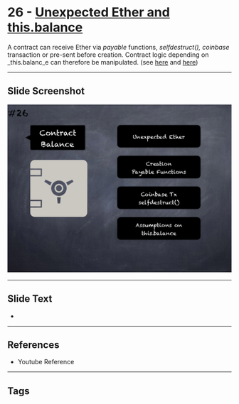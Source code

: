 # 26 - [Unexpected Ether and this.balance](Unexpected%20Ether%20and%20this.balance.md)
A contract can receive Ether via _payable_ functions, _selfdestruct(), coinbase_ transaction or pre-sent before creation. Contract logic depending on _this.balanc_e can therefore be manipulated. (see [here](https://github.com/sigp/solidity-security-blog#3-unexpected-ether-1) and [here](https://swcregistry.io/docs/SWC-132))

___
## Slide Screenshot
![026.png](../images/pitfalls_and_best_practices101/026.png)
___
## Slide Text
- 
___
## References
- Youtube Reference
___
## Tags